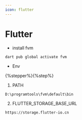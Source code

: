 ```yaml
---
icon: flutter
---
```


# Flutter

* install fvm

```
dart pub global activate fvm
```

* Env

\{%stepper%\}\{%step%\}

1. PATH

```
D:\programtools\fvm\default\bin
```

2. FLUTTER\_STORAGE\_BASE\_URL

```
https://storage.flutter-io.cn
```

